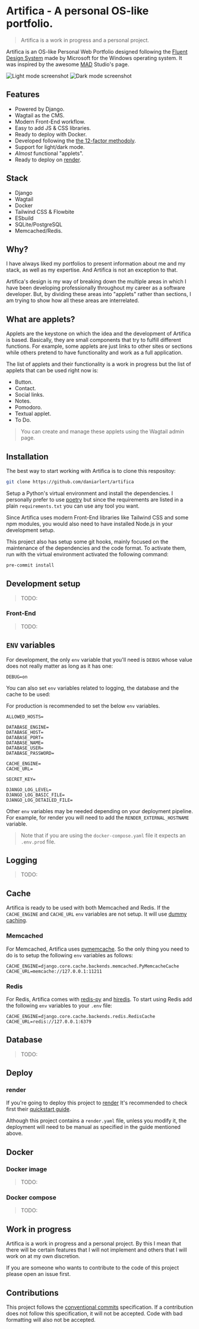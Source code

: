 # Artifica - A personal OS-like portfolio.

> Artifica is a work in progress and a personal project.

Artifica is an OS-like Personal Web Portfolio designed following the [Fluent Design System](https://www.microsoft.com/design/fluent/) made by Microsoft for the Windows operating system. It was inspired by the awesome [MAD](https://mad.ac/) Studio's page.

![Light mode screenshot](./assets/screenshot-light.png)
![Dark mode screenshot](./assets/screenshot-dark.png)

## Features

- Powered by Django.
- Wagtail as the CMS.
- Modern Front-End workflow.
- Easy to add JS & CSS libraries.
- Ready to deploy with Docker.
- Developed following the [the 12-factor methodoly](https://www.12factor.net/).
- Support for light/dark mode.
- _Almost_ functional "applets".
- Ready to deploy on [render](https://render.com/).

## Stack

- Django
- Wagtail
- Docker
- Tailwind CSS & Flowbite
- ESbuild
- SQLite/PostgreSQL
- Memcached/Redis.

## Why?

I have always liked my portfolios to present information about me and my stack, as well as my expertise. And Artifica is not an exception to that.

Artifica's design is my way of breaking down the multiple areas in which I have been developing professionally throughout my career as a software developer. But, by dividing these areas into "applets" rather than sections, I am trying to show how all these areas are interrelated.

## What are applets?

Applets are the keystone on which the idea and the development of Artifica is based. Basically, they are small components that try to fulfill different functions. For example, some applets are just links to other sites or sections while others pretend to have functionality and work as a full application.

The list of applets and their functionality is a work in progress but the list of applets that can be used right now is:

- Button.
- Contact.
- Social links.
- Notes.
- Pomodoro.
- Textual applet.
- To Do.

> You can create and manage these applets using the Wagtail admin page.

## Installation

The best way to start working with Artifica is to clone this respositoy:

```bash
git clone https://github.com/daniarlert/artifica
```

Setup a Python's virtual environment and install the dependencies. I personally prefer to use [poetry](https://python-poetry.org/) but since the requirements are listed in a plain `requirements.txt` you can use any tool you want.

Since Artifica uses modern Front-End libraries like Tailwind CSS and some npm modules, you would also need to have installed Node.js in your development setup.

This project also has setup some git hooks, mainly focused on the maintenance of the dependencies and the code format. To activate them, run with the virtual environment activated the following command:

```bash
pre-commit install
```

## Development setup

> TODO:

### Front-End

> TODO:

## `ENV` variables

For development, the only `env` variable that you'll need is `DEBUG` whose value does not really matter as long as it has one:

```plain
DEBUG=on
```

You can also set `env` variables related to logging, the database and the cache to be used:

For production is recommended to set the below `env` variables.

```plain
ALLOWED_HOSTS=

DATABASE_ENGINE=
DATABASE_HOST=
DATABASE_PORT=
DATABASE_NAME=
DATABASE_USER=
DATABASE_PASSWORD=

CACHE_ENGINE=
CACHE_URL=

SECRET_KEY=

DJANGO_LOG_LEVEL=
DJANGO_LOG_BASIC_FILE=
DJANGO_LOG_DETAILED_FILE=
```

Other `env` variables may be needed depending on your deployment pipeline. For example, for render you will need to add the `RENDER_EXTERNAL_HOSTNAME` variable.

> Note that if you are using the `docker-compose.yaml` file it expects an `.env.prod` file.

## Logging

> TODO:

## Cache

Artifica is ready to be used with both Memcached and Redis. If the `CACHE_ENGINE` and `CACHE_URL` `env` variables are not setup. It will use [dummy caching](https://docs.djangoproject.com/en/4.1/topics/cache/#dummy-caching-for-development).

### Memcached

For Memcached, Artifica uses [pymemcache](https://pypi.org/project/pymemcache/). So the only thing you need to do is to setup the following `env` variables as follows:

```env
CACHE_ENGINE=django.core.cache.backends.memcached.PyMemcacheCache
CACHE_URL=memcache://127.0.0.1:11211
```

### Redis

For Redis, Artifica comes with [redis-py](https://pypi.org/project/redis/) and [hiredis](https://pypi.org/project/hiredis/). To start using Redis add the following `env` variables to your `.env` file:

```env
CACHE_ENGINE=django.core.cache.backends.redis.RedisCache
CACHE_URL=redis://127.0.0.1:6379
```

## Database

> TODO:

## Deploy

### render

If you're going to deploy this project to [render](render.com) It's recommended to check first their [quickstart guide](https://render.com/docs/deploy-django).

Although this project contains a `render.yaml` file, unless you modify it, the deployment will need to be manual as specified in the guide mentioned above.

## Docker

### Docker image

> TODO:

### Docker compose

> TODO:

## Work in progress

Artifica is a work in progress and a personal project. By this I mean that there will be certain features that I will not implement and others that I will work on at my own discretion.

If you are someone who wants to contribute to the code of this project please open an issue first.

## Contributions

This project follows the [conventional commits](https://www.conventionalcommits.org/en/v1.0.0/) specification. If a contribution does not follow this specification, it will not be accepted. Code with bad formatting will also not be accepted.
